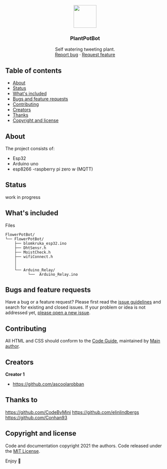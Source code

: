 <p align="center">
  <a href="https://example.com/">
    <img src="https://i.pinimg.com/originals/7c/15/82/7c1582391275341006bc9f00bb44efb5.png" width=72 height=72>
  </a>

  <h3 align="center">PlantPotBot</h3>

  <p align="center">
    Self watering tweeting plant.
    <br>
    <a href="https://reponame/issues/new?template=bug.md">Report bug</a>
    ·
    <a href="https://reponame/issues/new?template=feature.md&labels=feature">Request feature</a>
  </p>
</p>


## Table of contents

- [About](#quick-start)
- [Status](#status)
- [What's included](#whats-included)
- [Bugs and feature requests](#bugs-and-feature-requests)
- [Contributing](#contributing)
- [Creators](#creators)
- [Thanks](#thanks)
- [Copyright and license](#copyright-and-license)


## About

The project consists of:

- Esp32
- Arduino uno
- esp8266
-raspberry pi zero w (MQTT)

## Status

work in progress

## What's included

Files

```text
FlowerPotBot/
└── FlowerPotBot/
    ├── blomkruka_esp32.ino
    ├── DhtSensr.h
    ├── MoistCheck.h       
    ├── wifiConnect.h           
    │    
    │   
    └── Arduino_Relay/
          └──  Arduino_Relay.ino
```

## Bugs and feature requests

Have a bug or a feature request? Please first read the [issue guidelines](https://flowerpotbot/blob/master/CONTRIBUTING.md) and search for existing and closed issues. If your problem or idea is not addressed yet, [please open a new issue](https://reponame/issues/new).

## Contributing

All HTML and CSS should conform to the [Code Guide](https://github.com/mdo/code-guide), maintained by [Main author](https://github.com/ascoolarobban).



## Creators
 
**Creator 1**

- <https://github.com/ascoolarobban>

## Thanks to
https://github.com/CodeByMini
https://github.com/elinlindbergs
https://github.com/Conhan93


## Copyright and license

Code and documentation copyright 2021 the authors. Code released under the [MIT License](https://github.com/ascoolarobban/Blomkruka_Esp32/blob/main/LICENSE.md).

Enjoy :metal:
